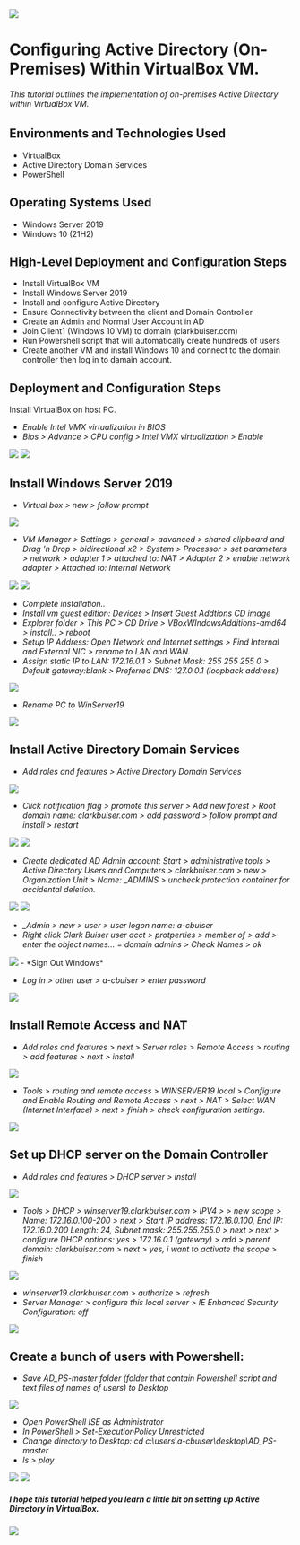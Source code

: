 

<img src="images/ad.png" >

# Configuring Active Directory (On-Premises) Within VirtualBox VM.
###### This tutorial outlines the implementation of on-premises Active Directory within VirtualBox VM.

## Environments and Technologies Used

- VirtualBox
- Active Directory Domain Services
- PowerShell

## Operating Systems Used

- Windows Server 2019
- Windows 10 (21H2)

## High-Level Deployment and Configuration Steps

- Install VirtualBox VM
- Install Windows Server 2019
- Install and configure Active Directory
- Ensure Connectivity between the client and Domain Controller
- Create an Admin and Normal User Account in AD
- Join Client1 (Windows 10 VM) to domain (clarkbuiser.com)
- Run Powershell script that will automatically create hundreds of users
- Create another VM and install Windows 10 and connect to the domain controller then log in to damain account.

## Deployment and Configuration Steps

Install VirtualBox on host PC.

- *Enable Intel VMX virtualization in BIOS*
- *Bios > Advance > CPU config >  Intel VMX virtualization > Enable*

<img src="images/img1.png" >
<img src="images/img2.png" >

## Install Windows Server 2019

- *Virtual box > new > follow prompt*
<img src="images/img6.png" >

- *VM Manager > Settings > general > advanced > shared clipboard and Drag 'n Drop > bidirectional x2 > System > Processor > set parameters > network > adapter 1 > attached to: NAT > Adapter 2 > enable network adapter > Attached to:  Internal Network*
<img src="images/img12.png" >
<img src="images/img14.png" >

- *Complete installation..*
- *Install vm guest edition:  Devices > Insert Guest Addtions CD image*
- *Explorer folder > This PC > CD Drive > VBoxWIndowsAdditions-amd64 > install.. > reboot*
- *Setup IP Address: Open Network and Internet settings > Find Internal and External NIC > rename to LAN and WAN.*
- *Assign static IP to LAN: 172.16.0.1 > Subnet Mask: 255 255 255 0 > Default gateway:blank > Preferred DNS: 127.0.0.1 (loopback address)*
<img src="images/img25.png" >

- *Rename PC to WinServer19*
<img src="images/img26.png" >

## Install Active Directory Domain Services
- *Add roles and features > Active Directory Domain Services*
<img src="images/img29.png" >

- *Click notification flag > promote this server > Add new forest > Root domain name: clarkbuiser.com > add password > follow prompt and install > restart*
<img src="images/img32.png" >
<img src="images/img35.png" >

- *Create dedicated AD Admin account: Start > administrative tools > Active Directory Users and Computers > clarkbuiser.com > new > Organization Unit > Name: _ADMINS > uncheck protection container for accidental deletion.*
<img src="images/img37.png" >
<img src="images/img39.png" >


- *_Admin > new > user > user logon name: a-cbuiser*
- *Right click Clark Buiser user acct > protperties > member of > add > enter the object names... = domain admins > Check Names > ok*
<img src="images/img43.png" >
- *Sign Out Windows*

- *Log in > other user > a-cbuiser > enter password*
<img src="images/img44.png" >

## Install Remote Access and NAT
- *Add roles and features > next > Server roles > Remote Access > routing > add features > next > install* 
<img src="images/img46.png" >

- *Tools > routing and remote access > WINSERVER19 local > Configure and Enable Routing and Remote Access > next > NAT > Select WAN (Internet Interface) > next > finish > check configuration settings.*
<img src="images/img53.png" >

## Set up DHCP server on the Domain Controller
- *Add roles and features > DHCP server > install*
<img src="images/img57.png" >

- *Tools > DHCP > winserver19.clarkbuiser.com > IPV4 > > new scope > Name: 172.16.0.100-200 > next > Start IP address: 172.16.0.100, End IP: 172.16.0.200 Length: 24, Subnet mask: 255.255.255.0 > next > next > configure DHCP options: yes > 172.16.0.1 (gateway) > add  > parent domain: clarkbuiser.com > next > yes, i want to activate the scope > finish*
<img src="images61.png" >

- *winserver19.clarkbuiser.com > authorize > refresh* 
- *Server Manager > configure this local server > IE Enhanced Security Configuration: off*
<img src="images/img68.png" >


## Create a bunch of users with Powershell:
- *Save AD_PS-master folder (folder that contain Powershell script and text files of names of users) to Desktop*
<img src="images/img71.png" >

- *Open PowerShell ISE as Administrator*
- *In PowerShell > Set-ExecutionPolicy Unrestricted*
- *Change directory to Desktop: cd c:\users\a-cbuiser\desktop\AD_PS-master*
- *ls > play*
<img src="images/img75.png" >
<img src="images/img77.png" >




##### I hope this tutorial helped you learn a little bit on setting up Active Directory in VirtualBox.




<img src="images/you-picture.png" >

